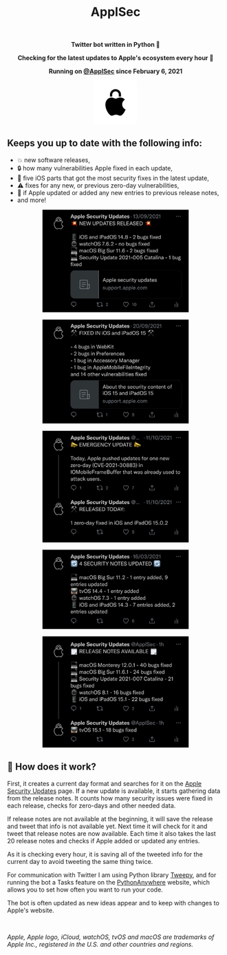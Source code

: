 <h1 align="center">ApplSec</h1>
<br>
<p align="center"><b>Twitter bot written in Python 🐍</b></p>
<p align="center"><b>Checking for the latest updates to Apple's ecosystem every hour 🔐</b></p>
<p align="center"><b>Running on <a href="https://twitter.com/applsec">@ApplSec</a> since February 6, 2021</b></p>
<p align="center"><img src="images/ApplSec.png" width=100></p>


## Keeps you up to date with the following info:
* 💥 new software releases,
* 🔒 how many vulnerabilities Apple fixed in each update,
* 💉 five iOS parts that got the most security fixes in the latest update,
* ⚠️ fixes for any new, or previous zero-day vulnerabilities,
* 🔄 if Apple updated or added any new entries to previous release notes,
* and more!

<p align="center"><img src="images/img1_dark.jpg" width=340></p>
<p align="center"><img src="images/img2_dark.jpg" width=340></p>
<p align="center"><img src="images/img3_dark.jpg" width=340></p>
<p align="center"><img src="images/img4_dark.jpg" width=340></p>
<p align="center"><img src="images/img6_dark.jpg" width=340></p>

## 🦾 How does it work?
First, it creates a current day format and searches for it on the [Apple Security Updates](https://support.apple.com/en-us/HT201222) page. If a new update is available, it starts gathering data from the release notes. It counts how many security issues were fixed in each release, checks for zero-days and other needed data.

If release notes are not available at the beginning, it will save the release and tweet that info is not available yet. Next time it will check for it and tweet that release notes are now available. Each time it also takes the last 20 release notes and checks if Apple added or updated any entries.

As it is checking every hour, it is saving all of the tweeted info for the current day to avoid tweeting the same thing twice.

For communication with Twitter I am using Python library [Tweepy](https://www.tweepy.org/), and for running the bot a Tasks feature on the [PythonAnywhere](https://www.pythonanywhere.com/) website, which allows you to set how often you want to run your code.

The bot is often updated as new ideas appear and to keep with changes to Apple's website.

<br>

*Apple, Apple logo, iCloud, watchOS, tvOS and macOS are trademarks of Apple Inc., registered in the U.S. and other countries and regions.*
